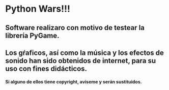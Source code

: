 # Python Wars!!!

## Software realizaro con motivo de testear la librería PyGame.

## Los gŕaficos, así como la música y los efectos de sonido han sido obtenidos de internet, para su uso con fines didácticos.

#### Si alguno de ellos tiene copyright, avíseme y serán sustituidos.
